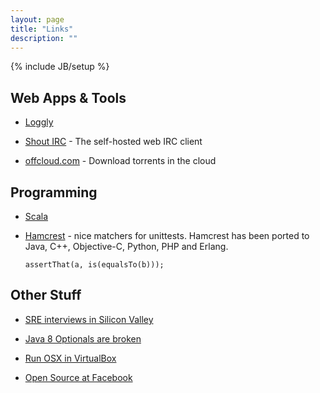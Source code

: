 ```yaml
---
layout: page
title: "Links"
description: ""
---
```

{% include JB/setup %}




## Web Apps &amp; Tools

* [Loggly](http://loggly.com)

* [Shout IRC](http://shout-irc.com/) - The self-hosted web IRC client

* [offcloud.com](https://offcloud.com/) - Download torrents in the cloud



## Programming

* [Scala](https://www.youtube.com/watch?v=DzFt0YkZo8M)

* [Hamcrest](https://code.google.com/p/hamcrest/) - nice matchers for unittests.
   Hamcrest has been ported to Java, C++, Objective-C, Python, PHP and Erlang.

  ``` assertThat(a, is(equalsTo(b))); ``` 





## Other Stuff

* [SRE interviews in Silicon Valley](http://blog.marc-seeger.de/2015/05/01/sre-interviews-in-silicon-valley/)

* [Java 8 Optionals are broken](https://developer.atlassian.com/blog/2015/08/optional-broken/)

* [Run OSX in VirtualBox](http://www.macbreaker.com/2015/01/virtualbox-yosemite-zone.html)

* [Open Source at Facebook](https://code.facebook.com/posts/463284987129903/oscon-2015-how-facebook-open-sources-at-scale/)


